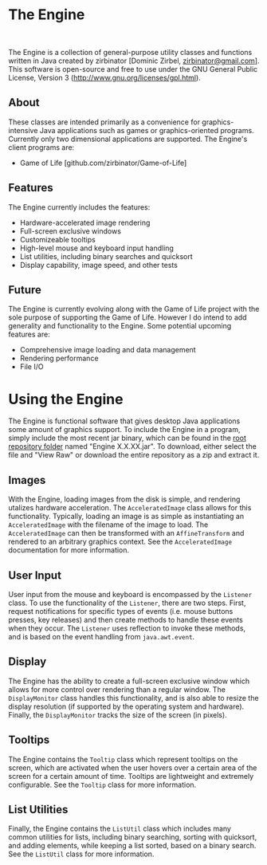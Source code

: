 # The Engine

<br>

The Engine is a collection of general-purpose utility classes and functions written in Java created by zirbinator [Dominic Zirbel, zirbinator@gmail.com]. This software is open-source and free to use under the GNU General Public License, Version 3 (http://www.gnu.org/licenses/gpl.html).

## About

These classes are intended primarily as a convenience for graphics-intensive Java applications such as games or graphics-oriented programs. Currently only two dimensional applications are supported. The Engine's client programs are:

* Game of Life [github.com/zirbinator/Game-of-Life]

## Features

The Engine currently includes the features:

* Hardware-accelerated image rendering
* Full-screen exclusive windows
* Customizeable tooltips
* High-level mouse and keyboard input handling
* List utilities, including binary searches and quicksort
* Display capability, image speed, and other tests

## Future

The Engine is currently evolving along with the Game of Life project with the sole purpose of supporting the Game of Life. However I do intend to add generality and functionality to the Engine. Some potential upcoming features are:

* Comprehensive image loading and data management
* Rendering performance
* File I/O

# Using the Engine

The Engine is functional software that gives desktop Java applications some amount of graphics support. To include the Engine in a program, simply include the most recent jar binary, which can be found in the [root repository folder](http://www.github.com/zirbinator/Engine) named "Engine X.X.XX.jar". To download, either select the file and "View Raw" or download the entire repository as a zip and extract it.

## Images

With the Engine, loading images from the disk is simple, and rendering utalizes hardware acceleration. The `AcceleratedImage` class allows for this functionality. Typically, loading an image is as simple as instantiating an `AcceleratedImage` with the filename of the image to load. The `AcceleratedImage` can then be transformed with an `AffineTransform` and rendered to an arbitrary graphics context. See the `AcceleratedImage` documentation for more information.

## User Input

User input from the mouse and keyboard is encompassed by the `Listener` class. To use the functionality of the `Listener`, there are two steps. First, request notifications for specific types of events (i.e. mouse buttons presses, key releases) and then create methods to handle these events when they occur. The `Listener` uses reflection to invoke these methods, and is based on the event handling from `java.awt.event`.

## Display

The Engine has the ability to create a full-screen exclusive window which allows for more control over rendering than a regular window. The `DisplayMonitor` class handles this functionality, and is also able to resize the display resolution (if supported by the operating system and hardware). Finally, the `DisplayMonitor` tracks the size of the screen (in pixels).

## Tooltips

The Engine contains the `Tooltip` class which represent tooltips on the screen, which are activated when the user hovers over a certain area of the screen for a certain amount of time. Tooltips are lightweight and extremely configurable. See the `Tooltip` class for more information.

## List Utilities

Finally, the Engine contains the `ListUtil` class which includes many common utilities for lists, including binary searching, sorting with quicksort, and adding elements, while keeping a list sorted, based on a binary search. See the `ListUtil` class for more information.
